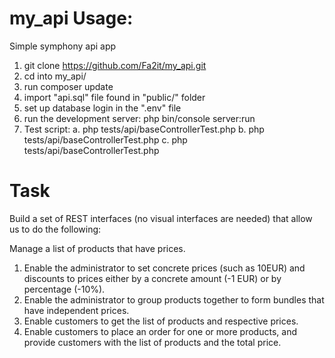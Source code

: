 # my_api Usage:
Simple symphony api app
1. git clone https://github.com/Fa2it/my_api.git
2. cd into my_api/
3. run composer update
4. import "api.sql" file found in "public/"  folder
5. set up database login in the ".env" file 
6. run the development server: php bin/console server:run 
7. Test script:
	a.  php tests/api/baseControllerTest.php
	b.  php tests/api/baseControllerTest.php
	c.  php tests/api/baseControllerTest.php
		
# Task
Build a set of REST interfaces (no visual interfaces are needed) that allow us to do the following:

Manage a list of products that have prices.
1. Enable the administrator to set concrete prices (such as 10EUR) and discounts to prices either by a concrete amount (-1 EUR) or by percentage (-10%).
2. Enable the administrator to group products together to form bundles that have independent prices.
3. Enable customers to get the list of products and respective prices.
4. Enable customers to place an order for one or more products, and provide customers with the list of products and the total price.